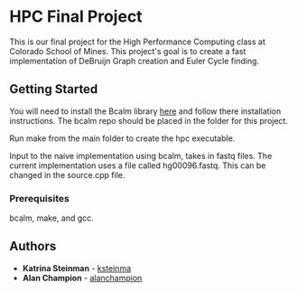 # HPC Final Project

This is our final project for the High Performance Computing class at Colorado School of Mines. This project's goal is to create a fast implementation of DeBruijn Graph creation and Euler Cycle finding. 

## Getting Started

You will need to install the Bcalm library [here](https://github.com/GATB/bcalm) and follow there installation instructions. The bcalm repo should be placed in the folder for this project. 

Run make from the main folder to create the hpc executable. 

Input to the naive implementation using bcalm, takes in fastq files. The current implementation uses a file called hg00096.fastq. This can be changed in the source.cpp file. 

### Prerequisites

bcalm, make, and gcc. 

## Authors

* **Katrina Steinman** - [ksteinma](https://github.com/ksteinma)
* **Alan Champion** - [alanchampion](https://github.com/alanchampion)
